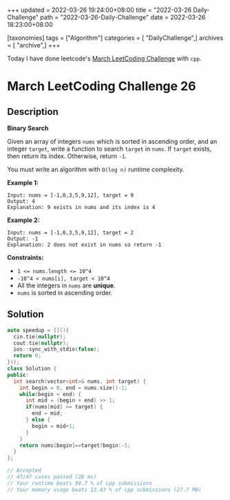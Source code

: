 +++
updated = 2022-03-26 19:24:00+08:00
title = "2022-03-26 Daily-Challenge"
path = "2022-03-26-Daily-Challenge"
date = 2022-03-26 18:23:00+08:00

[taxonomies]
tags = ["Algorithm"]
categories = [ "DailyChallenge",]
archives = [ "archive",]
+++

Today I have done leetcode's [March LeetCoding Challenge](https://leetcode.com/problems/binary-search/) with `cpp`.

<!-- more -->

# March LeetCoding Challenge 26

## Description

**Binary Search**

Given an array of integers `nums` which is sorted in ascending order, and an integer `target`, write a function to search `target` in `nums`. If `target` exists, then return its index. Otherwise, return `-1`.

You must write an algorithm with `O(log n)` runtime complexity.

 

**Example 1:**

```
Input: nums = [-1,0,3,5,9,12], target = 9
Output: 4
Explanation: 9 exists in nums and its index is 4
```

**Example 2:**

```
Input: nums = [-1,0,3,5,9,12], target = 2
Output: -1
Explanation: 2 does not exist in nums so return -1
```

 

**Constraints:**

- `1 <= nums.length <= 10^4`
- `-10^4 < nums[i], target < 10^4`
- All the integers in `nums` are **unique**.
- `nums` is sorted in ascending order.

## Solution

``` cpp
auto speedup = [](){
  cin.tie(nullptr);
  cout.tie(nullptr);
  ios::sync_with_stdio(false);
  return 0;
}();
class Solution {
public:
  int search(vector<int>& nums, int target) {
    int begin = 0, end = nums.size()-1;
    while(begin < end) {
      int mid = (begin + end) >> 1;
      if(nums[mid] >= target) {
        end = mid;
      } else {
        begin = mid+1;
      }
    }
    return nums[begin]==target?begin:-1;
  }
};

// Accepted
// 47/47 cases passed (28 ms)
// Your runtime beats 98.7 % of cpp submissions
// Your memory usage beats 13.43 % of cpp submissions (27.7 MB)
```
